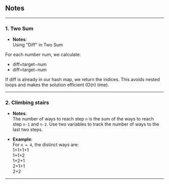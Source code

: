 ## Notes

---

### 1. **Two Sum**
- **Notes**:  
Using "Diff" in Two Sum

For each number num, we calculate:
- diff=target−num
- diff=target−num

If diff is already in our hash map, we return the indices. This avoids nested loops and makes the solution efficient (O(n) time). 

---

### 2. **Climbing stairs**
- **Notes**:  
The number of ways to reach step `n` is the sum of the ways to reach step `n-1` and `n-2`.
Use two variables to track the number of ways to the last two steps.

- **Example**:  
For `n = 4`, the distinct ways are:  
  1+1+1+1  
  1+1+2  
  1+2+1  
  2+1+1  
  2+2 

---

